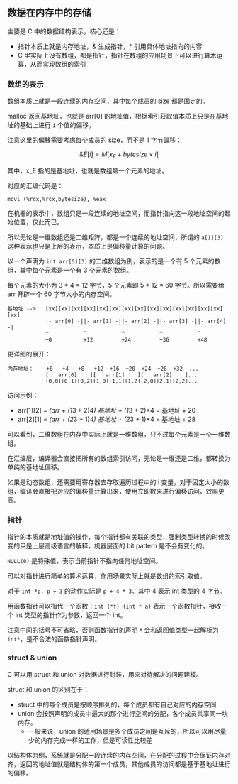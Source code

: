 ## 数据在内存中的存储

主要是 C 中的数据结构表示，核心还是：

- 指针本质上就是内存地址，& 生成指针，* 引用具体地址指向的内容
- C 里实际上没有数组，都是指针，指针在数组的应用场景下可以进行算术运算，从而实现数组的索引

### 数组的表示

数组本质上就是一段连续的内存空间，其中每个成员的 size 都是固定的。

malloc 返回基地址，也就是 arr[0] 的地址值，根据索引获取值本质上只是在基地址的基础上进行 `i` 个值的偏移。

注意这里的偏移需要考虑每个成员的 size，而不是 1 字节偏移：

$$
\&E[i] = M[x_E + bytesize \times i]
$$

其中，x_E 指的是基地址，也就是数组第一个元素的地址。

对应的汇编代码是：

```assembly
movl (%rdx,%rcx,bytesize), %eax
```

在机器的表示中，数组只是一段连续的地址空间，而指针指向这一段地址空间的起始位置，仅此而已。

所以无论是一维数组还是二维矩阵，都是一个连续的地址空间，所谓的 `a[1][3]` 这种表示也只是上层的表示，本质上是偏移量计算的问题。

以一个声明为 `int arr[5][3]` 的二维数组为例，表示的是一个有 5 个元素的数组，其中每个元素是一个有 3 个元素的数组。

每个元素的大小为 3 * 4 = 12 字节，5 个元素即 5 * 12 = 60 字节。所以需要给 arr 开辟一个 60 字节大小的内存空间。

```
基地址 -->   [xx][xx][xx][xx][xx][xx][xx][xx][xx][xx][xx][xx][xx][xx][xx] 
            |- arr[0] -||- arr[1] -||- arr[2] -||- arr[3] -||- arr[4] -|
            ^           ^           ^           ^           ^
            +0          +12         +24         +36         +48
```

更详细的展开：
```
内存地址：    +0   +4   +8   +12  +16  +20  +24  +28  +32  ...
            [   arr[0]    ][   arr[1]    ][   arr[2]    ]...
            [0,0][0,1][0,2][1,0][1,1][1,2][2,0][2,1][2,2]...
```

访问示例：
- arr[1][2] = *(arr + (1*3 + 2)*4)  基地址 + (1*3 + 2)*4 = 基地址 + 20
- arr[2][1] = *(arr + (2*3 + 1)*4)  基地址 + (2*3 + 1)*4 = 基地址 + 28

可以看到，二维数组在内存中实际上就是一维数组，只不过每个元素是一个一维数组。

在汇编层，编译器会直接把所有的数组索引访问，无论是一维还是二维，都转换为单纯的基地址偏移。

如果是动态数组，还需要用寄存器去存取遍历过程中的 i 变量，对于固定大小的数组，编译会直接把对应的偏移量计算出来，使用立即数来进行偏移访问，效率更高。

### 指针

指针的本质就是地址值的操作，每个指针都有关联的类型，强制类型转换的时候改变的只是上层高级语言的解释，机器层面的 bit pattern 是不会有变化的。

`NULL(0)` 是特殊值，表示当前指针不指向任何地址空间。

可以对指针进行简单的算术运算，作用场景实际上就是数组的索引取值。

对于 `int *p`，`p + 3` 的动作实际是 `p + 4 * 3`。其中 4 表示 int 类型的 4 字节。

用函数指针可以指代一个函数：`int (*f) (int * a)` 表示一个函数指针，接收一个 int 类型的指针作为参数，返回一个 int。

注意中间的括号不可省略，否则函数指针的声明 `*` 会和返回值类型一起解析为 `int*`，是不合法的函数指针声明。

### struct & union

C 可以用 struct 和 union 对数据进行封装，用来对待解决的问题建模。

struct 和 union 的区别在于：

- struct 中的每个成员是按顺序排列的，每个成员都有自己对应的内存空间
- union 会按照声明的成员中最大的那个进行空间的分配，各个成员共享同一块内存。
    - 一般来说，union 的适用场景是多个成员之间是互斥的，所以可以用尽量少的内存完成一样的工作，但是可读性比较差

以结构体为例，系统就是分配一段连续的内存空间，在分配的过程中会保证内存对齐，返回的地址值就是结构体的第一个成员，其他成员的访问都是基于基地址进行的偏移。
